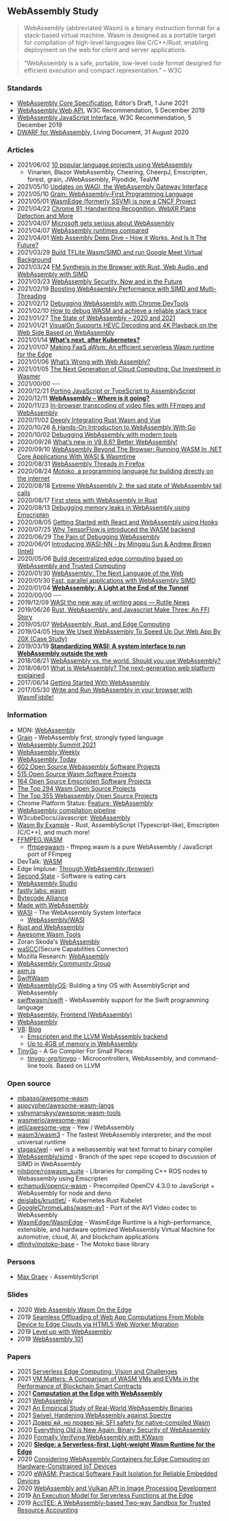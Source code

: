 ## WebAssembly Study
> WebAssembly (abbreviated Wasm) is a binary instruction format for a stack-based virtual machine. 
> Wasm is designed as a portable target for compilation of high-level languages like C/C++/Rust, 
> enabling deployment on the web for client and server applications.

> “WebAssembly is a safe, portable, low-level code format designed for efficient execution and compact representation.” – W3C


### Standards
- [WebAssembly Core Specification](https://webassembly.github.io/spec/core/bikeshed/), Editor’s Draft, 1 June 2021
- [WebAssembly Web API](https://www.w3.org/TR/wasm-web-api/), W3C Recommendation, 5 December 2019
- [WebAssembly JavaScript Interface](https://www.w3.org/TR/wasm-js-api/), W3C Recommendation, 5 December 2019
- [DWARF for WebAssembly](https://yurydelendik.github.io/webassembly-dwarf/), Living Document, 31 August 2020


### Articles
- 2021/06/02 [10 popular language projects using WebAssembly](https://floridanewstimes.com/10-popular-language-projects-using-webassembly/275791/)
    - Vinarien, Blazor WebAssembly, Cheering, CheerpJ, Emscripten, forest, grain, JWebAssembly, Piyodide, TeaVM
- 2021/05/10 [Updates on WAGI, the WebAssembly Gateway Interface](https://deislabs.io/posts/wagi-updates/)
- 2021/05/10 [Grain: WebAssembly-First Programming Language](https://brianlovin.com/hn/27071060)
- 2021/05/01 [WasmEdge (formerly SSVM) is now a CNCF Project](https://www.secondstate.io/articles/wasmedge-joins-cncf/)
- 2021/04/22 [Chrome 91: Handwriting Recognition, WebXR Plane Detection and More](https://blog.chromium.org/2021/04/chrome-91-handwriting-recognition-webxr.html)
- 2021/04/07 [Microsoft gets serious about WebAssembly](https://www.infoworld.com/article/3613873/microsoft-gets-serious-about-webassembly.html)
- 2021/04/07 [WebAssembly runtimes compared](https://blog.logrocket.com/webassembly-runtimes-compared/)
- 2021/04/01 [Web Assembly Deep Dive – How it Works, And Is It The Future?](https://coralogix.com/blog/web-assembly-deep-dive-how-it-works-and-is-it-the-future/)
- 2021/03/29 [Build TFLite Wasm/SIMD and run Google Meet Virtual Background](https://dannadori.medium.com/build-tflite-wasm-simd-and-run-google-meet-virtual-background-6090226ed465)
- 2021/03/24 [FM Synthesis in the Browser with Rust, Web Audio, and WebAssembly with SIMD](https://cprimozic.net/blog/fm-synth-rust-wasm-simd/)
- 2021/03/23 [WebAssembly Security, Now and in the Future](https://training.linuxfoundation.org/announcements/webassembly-security-now-and-in-the-future/)
- 2021/02/19 [Boosting WebAssembly Performance with SIMD and Multi-Threading](https://www.infoq.com/articles/webassembly-simd-multithreading-performance-gains/)
- 2021/02/12 [Debugging WebAssembly with Chrome DevTools](https://blog.bitsrc.io/debugging-webassembly-with-chrome-devtools-99dbad485451)
- 2021/02/10 [How to debug WASM and achieve a reliable stack trace](https://blog.logrocket.com/how-to-debug-wasm-and-achieve-a-reliable-stack-trace/)
- 2021/01/27 [The State of WebAssembly – 2020 and 2021](https://platform.uno/blog/the-state-of-webassembly-2020-and-2021/)
- 2021/01/21 [VisualOn Supports HEVC Decoding and 4K Playback on the Web Side Based on WebAssembly](https://www.visualon.com/index.php/latest-news/visualon-supports-hevc-decoding-and-4k-playback-on-the-wed-side-based-on-webwassembly/)
- 2021/01/14 [**What’s next, after Kubernetes?**](https://awesome.red-badger.com/stuartharris/wasmcloud/)
- 2021/01/07 [Making FaaS aWsm: An efficient serverless Wasm runtime for the Edge](https://community.arm.com/developer/research/b/articles/posts/making-faas-awsm-an-efficient-serverless-wasm-runtime-for-the-edge)
- 2021/01/06 [What’s Wrong with Web Assembly?](https://blog.bitsrc.io/whats-wrong-with-web-assembly-3b9abb671ec2)
- 2021/01/05 [The Next Generation of Cloud Computing: Our Investment in Wasmer](https://www.speedinvest.com/blog/the-next-generation-of-cloud-computing-our-investment-in-wasmer)
- 2021/00/00 ---
- 2020/12/21 [Porting JavaScript or TypeScript to AssemblyScript](https://www.fastly.com/blog/porting-javascript-or-typescript-to-assemblyscript)
- 2020/12/11 [**WebAssembly – Where is it going?**](https://opencredo.com/blogs/webassembly-where-is-it-going/)
- 2020/11/23 [In-browser transcoding of video files with FFmpeg and WebAssembly](https://blog.scottlogic.com/2020/11/23/ffmpeg-webassembly.html)
- 2020/11/02 [Deeply Integrating Rust Wasm and Vue](https://dzone.com/articles/deeply-integrating-rust-wasm-and-vue)
- 2020/10/26 [A Hands-On Introduction to WebAssembly With Go](https://levelup.gitconnected.com/a-hands-on-introduction-to-webassembly-with-go-959babb58109)
- 2020/10/02 [Debugging WebAssembly with modern tools](https://developer.chrome.com/blog/wasm-debugging-2020/)
- 2020/09/26 [What’s new in V8 8.6? Better WebAssembly!](https://blog.devgenius.io/whats-new-in-v8-8-6-better-webassembly-2a67abd766fa)
- 2020/09/10 [WebAssembly Beyond The Browser: Running WASM In .NET Core Applications With WASI & Wasmtime](https://www.thinktecture.com/en/webassembly/with-dotnet/)
- 2020/08/31 [WebAssembly Threads in Firefox](https://dzone.com/articles/webassembly-threads-in-firefox)
- 2020/08/24 [Motoko, a programming language for building directly on the internet](https://stackoverflow.blog/2020/08/24/motoko-the-language-that-turns-the-web-into-a-computer/)
- 2020/08/18 [Extreme WebAssembly 2: the sad state of WebAssembly tail calls](https://medium.com/leaningtech/extreme-webassembly-2-the-sad-state-of-webassembly-tail-calls-f5d48ef82a87)
- 2020/08/17 [First steps with WebAssembly in Rust](https://aralroca.com/blog/first-steps-webassembly-rust)
- 2020/08/13 [Debugging memory leaks in WebAssembly using Emscripten](https://web.dev/webassembly-memory-debugging/)
- 2020/08/05 [Getting Started with React and WebAssembly using Hooks](https://codeburst.io/getting-started-with-react-and-webassembly-using-hooks-441818c91608)
- 2020/07/25 [Why TensorFlow.js introduced the WASM backend](https://www.programmersought.com/article/23254636146/)
- 2020/06/29 [The Pain of Debugging WebAssembly](https://thenewstack.io/the-pain-of-debugging-webassembly/)
- 2020/06/01 [Introducing WASI-NN - by Mingqiu Sun & Andrew Brown (Intel)](https://www.w3.org/2020/06/machine-learning-workshop/talks/introducing_wasi_nn.html)
- 2020/05/06 [Build decentralized edge computing based on WebAssembly and Trusted Computing](https://pushbar.medium.com/build-decentralized-edge-computing-based-on-webassembly-and-trusted-computing-0-of-n-73bf09cc0a0d)
- 2020/01/30 [WebAssembly: The Next Language of the Web](https://hashrocket.com/blog/posts/webassembly-the-next-language-of-the-web)
- 2020/01/30 [Fast, parallel applications with WebAssembly SIMD](https://v8.dev/features/simd)
- 2020/01/04 [**WebAssembly: A Light at the End of the Tunnel**](https://serengetitech.com/tech/webassembly-a-light-at-the-end-of-the-tunnel/)
- 2020/00/00 ---
- 2019/12/09 [WASI the new way of writing apps — Rutile News](https://medium.com/rutile/wasi-the-new-way-of-writing-apps-rutile-news-32b51847cba7)
- 2019/06/26 [Rust, WebAssembly, and Javascript Make Three: An FFI Story](https://www.infoq.com/presentations/rust-webassembly-javascript/)
- 2019/05/07 [WebAssembly, Rust, and Edge Computing](https://perevillega.com/webassembly-rust-edge-computing/)
- 2019/04/05 [How We Used WebAssembly To Speed Up Our Web App By 20X (Case Study)](https://www.smashingmagazine.com/2019/04/webassembly-speed-web-app/)
- 2019/03/19 [**Standardizing WASI: A system interface to run WebAssembly outside the web**](https://hacks.mozilla.org/2019/03/standardizing-wasi-a-webassembly-system-interface/)
- 2018/08/21 [WebAssembly vs. the world. Should you use WebAssembly?](https://blog.sqreen.com/webassembly-performance/)
- 2018/08/01 [What is WebAssembly? The next-generation web platform explained](https://www.infoworld.com/article/3291780/what-is-webassembly-the-next-generation-web-platform-explained.html) 
- 2017/06/14 [Getting Started With WebAssembly](https://tutorialzine.com/2017/06/getting-started-with-web-assembly)
- 2017/05/30 [Write and Run WebAssembly in your browser with WasmFiddle!](https://hackernoon.com/write-and-run-webassembly-in-your-browser-today-77b39c92ead0)



### Information
- MDN: [WebAssembly](https://developer.mozilla.org/en-US/docs/WebAssembly)
- [Grain](https://grain-lang.org/) - WebAssembly first, strongly typed language
- [WebAssembly Summit 2021](https://webassembly-summit.org/)
- [WebAssembly Weekly](https://wasmweekly.news/)
- [WebAssembly Today](https://webassemblytoday.substack.com/)
- [602 Open Source Webassembly Software Projects](https://opensourcelibs.com/libs/webassembly)
- [515 Open Source Wasm Software Projects](https://opensourcelibs.com/libs/wasm)
- [164 Open Source Emscripten Software Projects](https://opensourcelibs.com/libs/emscripten)
- [The Top 294 Wasm Open Source Projects](https://awesomeopensource.com/projects/wasm)
- [The Top 355 Webassembly Open Source Projects](https://awesomeopensource.com/projects/webassembly)
- Chrome Platform Status: [Feature: WebAssembly](https://www.chromestatus.com/feature/5453022515691520)
- [WebAssembly compilation pipeline](https://v8.dev/docs/wasm-compilation-pipeline)
- W3cubeDocs/Javascript: [WebAssembly](https://docs.w3cub.com/javascript/global_objects/webassembly)
- [Wasm By Example](https://wasmbyexample.dev/home.en-us.html) - Rust, AssemblyScript (Typescript-like), Emscripten (C/C++), and much more!
- [FFMPEG.WASM](https://ffmpegwasm.github.io/)
    - [ffmpegwasm](https://github.com/ffmpegwasm) - ffmpeg.wasm is a pure WebAssembly / JavaScript port of FFmpeg
- DevTalk: [WASM](https://devtalk.com/wasm)
- Edge Impluse: [Through WebAssembly (browser)](https://docs.edgeimpulse.com/docs/through-webassembly-browser)
- [Second State](https://www.secondstate.io/) - Software is eating cars
- [WebAssembly Studio](https://webassembly.studio/)
- [fastly labs: wasm](https://wasm.fastlylabs.com/)
- [Bytecode Alliance](https://bytecodealliance.org/)
- [Made with WebAssembly](https://madewithwebassembly.com/)
- [WASI](https://wasi.dev/) - The WebAssembly System Interface
    - [WebAssembly/WASI](https://github.com/WebAssembly/WASI)
- [Rust and WebAssembly](https://rustwasm.github.io/book/introduction.html)
- [Awesome Wasm Tools](https://www.opensourceagenda.com/projects/awesome-wasm-tools)
- Zoran Skoda's [WebAssembly](https://ncatlab.org/zoranskoda/show/WebAssembly)
- [waSCC](https://wascc.dev/)(Secure Capabilities Connector)
- Mozilla Research: [WebAssembly](https://research.mozilla.org/webassembly/)
- [WebAssembly Community Group](https://www.w3.org/community/webassembly/)
- [asm.js](http://asmjs.org/)
- [SwiftWasm](https://swiftwasm.org/index.html)
- [WebAssemblyOS](http://www.cs.umd.edu/class/spring2019/cmsc388I/assemblyscript.html): Bulding a tiny OS with AssemblyScript and WebAssembly
- [swiftwasm/swift](https://github.com/swiftwasm/swift) - WebAssembly support for the Swift programming language
- [WebAssembly](https://www.arewewebyet.org/topics/webassembly/), [Frontend (WebAssembly)](https://www.arewewebyet.org/topics/frameworks/#frontend)
- [WebAssembly](https://changelog.com/topic/wasm)
- [V8](https://v8.dev/): [Blog](https://v8.dev/blog)
    - [Emscripten and the LLVM WebAssembly backend](https://v8.dev/blog/emscripten-llvm-wasm)
    - [Up to 4GB of memory in WebAssembly](https://v8.dev/blog/4gb-wasm-memory)
- [TinyGo](https://tinygo.org/) - A Go Compiler For Small Places
    - [tinygo-org/tinygo](https://github.com/tinygo-org/tinygo) - Microcontrollers, WebAssembly, and command-line tools. Based on LLVM


### Open source
- [mbasso/awesome-wasm](https://github.com/mbasso/awesome-wasm)
- [appcypher/awesome-wasm-langs](https://github.com/appcypher/awesome-wasm-langs) 
- [vshymanskyy/awesome-wasm-tools](https://github.com/vshymanskyy/awesome-wasm-tools)
- [wasmerio/awesome-wasi](https://github.com/wasmerio/awesome-wasi)
- [jetli/awesome-yew](https://github.com/jetli/awesome-yew) - Yew / WebAssembly
- [wasm3/wasm3](https://github.com/wasm3/wasm3) - The fastest WebAssembly interpreter, and the most universal runtime
- [stagas/wel](https://github.com/stagas/wel) - wel is a webassembly wat text format to binary compiler
- [WebAssembly/simd](https://github.com/WebAssembly/simd) - Branch of the spec repo scoped to discussion of SIMD in WebAssembly
- [nilsbore/roswasm_suite](https://github.com/nilsbore/roswasm_suite) - Libraries for compiling C++ ROS nodes to Webassembly using Emscripten
- [echamudi/opencv-wasm](https://github.com/echamudi/opencv-wasm) - Precompiled OpenCV 4.3.0 to JavaScript + WebAssembly for node and deno
- [deislabs/krustlet/](https://github.com/deislabs/krustlet/) - Kubernetes Rust Kubelet
- [GoogleChromeLabs/wasm-av1](https://github.com/GoogleChromeLabs/wasm-av1) - Port of the AV1 Video codec to WebAssembly
- [WasmEdge/WasmEdge](https://github.com/WasmEdge/WasmEdge) - WasmEdge Runtime is a high-performance, extensible, and hardware optimized WebAssembly Virtual Machine for automotive, cloud, AI, and blockchain applications
- [dfinity/motoko-base](https://github.com/dfinity/motoko-base) - The Motoko base library



### Persons
- [Max Graey](https://github.com/MaxGraey) - AssemblyScript


### Slides
- 2020 [Web Assembly Wasm On the Edge](https://slidetodoc.com/web-assembly-wasm-on-the-edge-kevin-stauntonlambert/)
- 2019 [Seamless Offloading of Web App Computations From Mobile Device to Edge Clouds via HTML5 Web Worker Migration](http://acmsocc.org/2019/slides/socc19-slides-s1-jeong.pdf)
- 2019 [Level up with WebAssembly](https://conferences.oreilly.com/oscon/oscon-or-2019/cdn.oreillystatic.com/en/assets/1/event/295/Level%20up%20your%20web%20apps%20with%20WebAssembly%20Presentation.pdf)
- 2019 [WebAssembly 101](https://www.slideshare.net/hyunseoblee7/webassembly-101)



### Papers
- 2021 [Serverless Edge Computing: Vision and Challenges](https://dsg.tuwien.ac.at/team/sd/papers/AusPDC_2021_SD_Serverless.pdf)
- 2021 [VM Matters: A Comparison of WASM VMs and EVMs in the Performance of Blockchain Smart Contracts](https://arxiv.org/pdf/2012.01032.pdf)
- 2021 [**Computation at the Edge with WebAssembly**](https://link.springer.com/chapter/10.1007/978-3-030-70416-2_30)
- 2021 [WebAssembly](https://www.isa-afp.org/browser_info/current/AFP/WebAssembly/document.pdf)
- 2021 [An Empirical Study of Real-World WebAssembly Binaries](https://software-lab.org/publications/www2021.pdf)
- 2021 [Swivel: Hardening WebAssembly against Spectre](https://arxiv.org/pdf/2102.12730.pdf)
- 2021 [Довер´яй, но провер´яй: SFI safety for native-compiled Wasm](https://cseweb.ucsd.edu/~dstefan/pubs/johnson:2021:veriwasm.pdf)
- 2020 [Everything Old is New Again: Binary Security of WebAssembly](https://www.usenix.org/system/files/sec20-lehmann.pdf)
- 2020 [Formally Verifying WebAssembly with KWasm](https://odr.chalmers.se/bitstream/20.500.12380/300761/1/CSE%2020-08%20Hjort%20ODR.pdf)
- 2020 [**Sledge: a Serverless-first, Light-weight Wasm Runtime for the Edge**](https://www2.seas.gwu.edu/~gparmer/publications/middleware20sledge.pdf)
- 2020 [Considering WebAssembly Containers for Edge Computing on Hardware-Constrained IoT Devices](http://www.diva-portal.org/smash/get/diva2:1451494/FULLTEXT02.pdf)
- 2020 [eWASM: Practical Software Fault Isolation for Reliable Embedded Devices](http://www.jahrhundert.net/papers/ewasm-paper-EMSOFT2020-CR.pdf)
- 2020 [WebAssembly and Vulkan API in Image Processing Development](http://ceur-ws.org/Vol-2650/paper39.pdf)
- 2019 [An Execution Model for Serverless Functions at the Edge](https://www.cc.gatech.edu/projects/up/publications/iotdi19-AdamHall.pdf)
- 2019 [AccTEE: A WebAssembly-based Two-way Sandbox for Trusted Resource Accounting](https://publikationsserver.tu-braunschweig.de/servlets/MCRFileNodeServlet/dbbs_derivate_00046811/Goltzsche-AccTEE.pdf)




